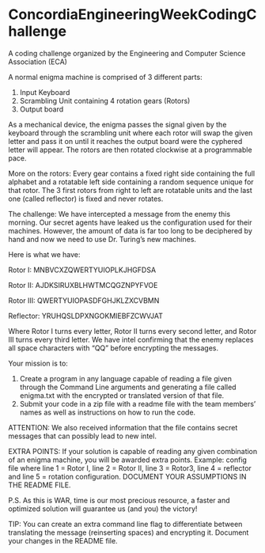 # ConcordiaEngineeringWeekCodingChallenge
A coding challenge organized by the Engineering and Computer Science Association (ECA)

A normal enigma machine is comprised of 3 different parts:
1. Input Keyboard
2. Scrambling Unit containing 4 rotation gears (Rotors)
3. Output board

As a mechanical device, the enigma passes the signal given by the keyboard through the
scrambling unit where each rotor will swap the given letter and pass it on until it reaches the
output board were the cyphered letter will appear. The rotors are then rotated clockwise at a
programmable pace.

More on the rotors:
Every gear contains a fixed right side containing the full alphabet and a rotatable left side
containing a random sequence unique for that rotor. The 3 first rotors from right to left are
rotatable units and the last one (called reflector) is fixed and never rotates.

The challenge:
We have intercepted a message from the enemy this morning. Our secret agents have leaked
us the configuration used for their machines. However, the amount of data is far too long to be
deciphered by hand and now we need to use Dr. Turing’s new machines.

Here is what we have:

Rotor I: MNBVCXZQWERTYUIOPLKJHGFDSA

Rotor II: AJDKSIRUXBLHWTMCQGZNPYFVOE

Rotor III: QWERTYUIOPASDFGHJKLZXCVBMN

Reflector: YRUHQSLDPXNGOKMIEBFZCWVJAT

Where Rotor I turns every letter, Rotor II turns every second letter, and Rotor III turns every third
letter.
We have intel confirming that the enemy replaces all space characters with “QQ” before
encrypting the messages.

Your mission is to:
1. Create a program in any language capable of reading a file given through the Command Line arguments and generating a file called enigma.txt with the encrypted or translated version of that file.
2. Submit your code in a zip file with a readme file with the team members’ names as well as instructions on how to run the code.

ATTENTION: We also received information that the file contains secret messages that can
possibly lead to new intel.

EXTRA POINTS: If your solution is capable of reading any given combination of an enigma
machine, you will be awarded extra points. Example: config file where line 1 = Rotor I, line 2 =
Rotor II, line 3 = Rotor3, line 4 = reflector and line 5 = rotation configuration. DOCUMENT YOUR
ASSUMPTIONS IN THE README FILE.

P.S. As this is WAR, time is our most precious resource, a faster and optimized solution will
guarantee us (and you) the victory!

TIP: You can create an extra command line flag to differentiate between translating the message
(reinserting spaces) and encrypting it. Document your changes in the README file.
